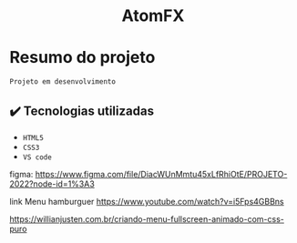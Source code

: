 <h1 align="center" font-size="bold" color-font="red"> AtomFX </h1>


# Resumo do projeto

<p>
  
  ``Projeto em desenvolvimento``
 

</p>

## ✔️ Tecnologias utilizadas

- ``HTML5``
- ``CSS3``
- ``VS code``



figma: https://www.figma.com/file/DiacWUnMmtu45xLfRhiOtE/PROJETO-2022?node-id=1%3A3


link Menu hamburguer 
https://www.youtube.com/watch?v=i5Fps4GBBns

https://willianjusten.com.br/criando-menu-fullscreen-animado-com-css-puro
